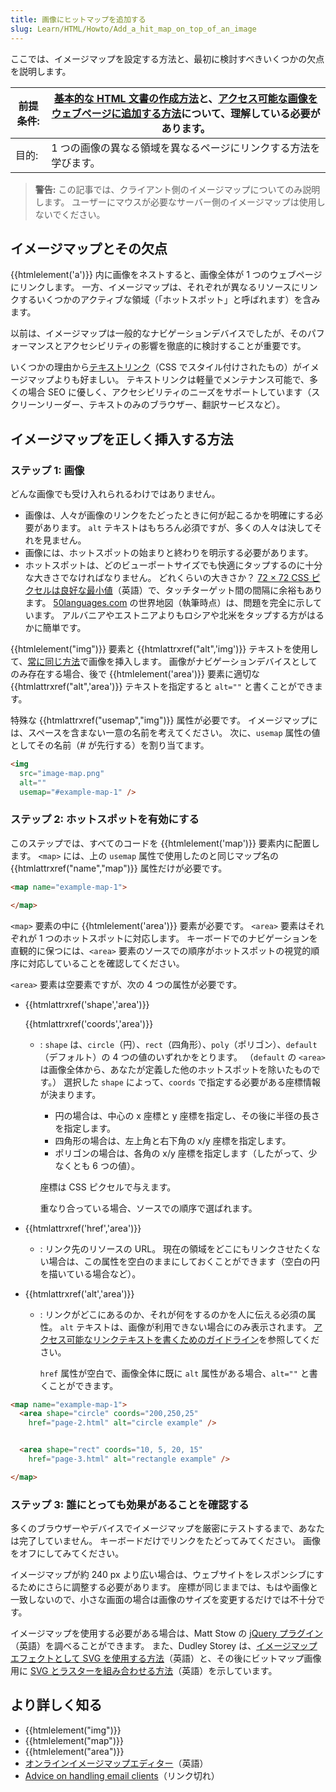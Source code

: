 ```yaml
---
title: 画像にヒットマップを追加する
slug: Learn/HTML/Howto/Add_a_hit_map_on_top_of_an_image
---
```

ここでは、イメージマップを設定する方法と、最初に検討すべきいくつかの欠点を説明します。

| 前提条件: | [基本的な HTML 文書の作成方法](/ja/docs/Learn/Getting_started_with_the_web)と、[アクセス可能な画像をウェブページに追加する方法](/ja/docs/Learn/HTML/Multimedia_and_embedding/Images_in_HTML#ウェブページに画像を置くにはどうするのか)について、理解している必要があります。 |
| --------- | ---------------------------------------------------------------------------------------------------------------------------------------------------------------------------------------------------------------------------------------------------------------------- |
| 目的:     | 1 つの画像の異なる領域を異なるページにリンクする方法を学びます。                                                                                                                                                                                                       |

> **警告:** この記事では、クライアント側のイメージマップについてのみ説明します。 ユーザーにマウスが必要なサーバー側のイメージマップは使用しないでください。

## イメージマップとその欠点

{{htmlelement('a')}} 内に画像をネストすると、画像全体が 1 つのウェブページにリンクします。 一方、イメージマップは、それぞれが異なるリソースにリンクするいくつかのアクティブな領域（「ホットスポット」と呼ばれます）を含みます。

以前は、イメージマップは一般的なナビゲーションデバイスでしたが、そのパフォーマンスとアクセシビリティの影響を徹底的に検討することが重要です。

いくつかの理由から[テキストリンク](/ja/docs/Learn/HTML/Introduction_to_HTML/Creating_hyperlinks)（CSS でスタイル付けされたもの）がイメージマップよりも好ましい。 テキストリンクは軽量でメンテナンス可能で、多くの場合 SEO に優しく、アクセシビリティのニーズをサポートしています（スクリーンリーダー、テキストのみのブラウザー、翻訳サービスなど）。

## イメージマップを正しく挿入する方法

### ステップ 1: 画像

どんな画像でも受け入れられるわけではありません。

- 画像は、人々が画像のリンクをたどったときに何が起こるかを明確にする必要があります。 `alt` テキストはもちろん必須ですが、多くの人々は決してそれを見ません。
- 画像には、ホットスポットの始まりと終わりを明示する必要があります。
- ホットスポットは、どのビューポートサイズでも快適にタップするのに十分な大きさでなければなりません。 どれくらいの大きさか？ [72 × 72 CSS ピクセルは良好な最小値](http://uxmovement.com/mobile/finger-friendly-design-ideal-mobile-touch-target-sizes/)（英語）で、タッチターゲット間の間隔に余裕もあります。 [50languages.com](http://www.goethe-verlag.com/book2/) の世界地図（執筆時点）は、問題を完全に示しています。 アルバニアやエストニアよりもロシアや北米をタップする方がはるかに簡単です。

{{htmlelement("img")}} 要素と {{htmlattrxref("alt",'img')}} テキストを使用して、[常に同じ方法](/ja/docs/Learn/HTML/Multimedia_and_embedding/Images_in_HTML#ウェブページに画像を置くにはどうするのか)で画像を挿入します。 画像がナビゲーションデバイスとしてのみ存在する場合、後で {{htmlelement('area')}} 要素に適切な {{htmlattrxref("alt",'area')}} テキストを指定すると `alt=""` と書くことができます。

特殊な {{htmlattrxref("usemap","img")}} 属性が必要です。 イメージマップには、スペースを含まない一意の名前を考えてください。 次に、`usemap` 属性の値としてその名前（# が先行する）を割り当てます。

```html
<img
  src="image-map.png"
  alt=""
  usemap="#example-map-1" />
```

### ステップ 2: ホットスポットを有効にする

このステップでは、すべてのコードを {{htmlelement('map')}} 要素内に配置します。 `<map>` には、上の `usemap` 属性で使用したのと同じマップ名の {{htmlattrxref("name","map")}} 属性だけが必要です。

```html
<map name="example-map-1">

</map>
```

`<map>` 要素の中に {{htmlelement('area')}} 要素が必要です。 `<area>` 要素はそれぞれが 1 つのホットスポットに対応します。 キーボードでのナビゲーションを直観的に保つには、`<area>` 要素のソースでの順序がホットスポットの視覚的順序に対応していることを確認してください。

`<area>` 要素は空要素ですが、次の 4 つの属性が必要です。

- {{htmlattrxref('shape','area')}}

  {{htmlattrxref('coords','area')}}

  - : `shape` は、`circle`（円）、`rect`（四角形）、`poly`（ポリゴン）、`default`（デフォルト）の 4 つの値のいずれかをとります。 （`default` の `<area>` は画像全体から、あなたが定義した他のホットスポットを除いたものです。） 選択した `shape` によって、`coords` で指定する必要がある座標情報が決まります。

    - 円の場合は、中心の x 座標と y 座標を指定し、その後に半径の長さを指定します。
    - 四角形の場合は、左上角と右下角の x/y 座標を指定します。
    - ポリゴンの場合は、各角の x/y 座標を指定します（したがって、少なくとも 6 つの値）。

    座標は CSS ピクセルで与えます。

    重なり合っている場合、ソースでの順序で選ばれます。

- {{htmlattrxref('href','area')}}
  - : リンク先のリソースの URL。 現在の領域をどこにもリンクさせたくない場合は、この属性を空白のままにしておくことができます（空白の円を描いている場合など）。
- {{htmlattrxref('alt','area')}}

  - : リンクがどこにあるのか、それが何をするのかを人に伝える必須の属性。 `alt` テキストは、画像が利用できない場合にのみ表示されます。 [アクセス可能なリンクテキストを書くためのガイドライン](/ja/docs/Learn/Accessibility/HTML#Text_alternatives)を参照してください。

    `href` 属性が空白で、画像全体に既に `alt` 属性がある場合、`alt=""` と書くことができます。

```html
<map name="example-map-1">
  <area shape="circle" coords="200,250,25"
    href="page-2.html" alt="circle example" />


  <area shape="rect" coords="10, 5, 20, 15"
    href="page-3.html" alt="rectangle example" />

</map>
```

### ステップ 3: 誰にとっても効果があることを確認する

多くのブラウザーやデバイスでイメージマップを厳密にテストするまで、あなたは完了していません。 キーボードだけでリンクをたどってみてください。 画像をオフにしてみてください。

イメージマップが約 240 px より広い場合は、ウェブサイトをレスポンシブにするためにさらに調整する必要があります。 座標が同じままでは、もはや画像と一致しないので、小さな画面の場合は画像のサイズを変更するだけでは不十分です。

イメージマップを使用する必要がある場合は、Matt Stow の [jQuery プラグイン](https://github.com/stowball/jQuery-rwdImageMaps)（英語）を調べることができます。 また、Dudley Storey は、[イメージマップエフェクトとして SVG を使用する方法](http://thenewcode.com/696/Using-SVG-as-an-Alternative-To-Imagemaps)（英語）と、その後にビットマップ画像用に [SVG とラスターを組み合わせる方法](http://thenewcode.com/760/Create-A-Responsive-Imagemap-With-SVG)（英語）を示しています。

## より詳しく知る

- {{htmlelement("img")}}
- {{htmlelement("map")}}
- {{htmlelement("area")}}
- [オンラインイメージマップエディター](http://www.maschek.hu/imagemap/imgmap)（英語）
- [Advice on handling email clients](http://blog.goolara.com/2014/06/05/image-maps-revisited/)（リンク切れ）
